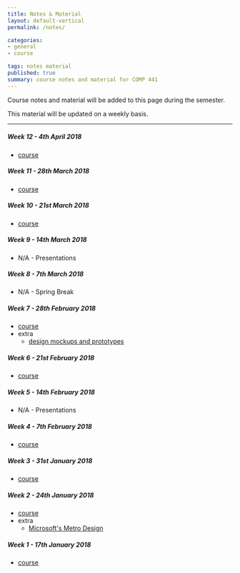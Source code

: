 ```yaml
---
title: Notes & Material
layout: default-vertical
permalink: /notes/

categories:
- general
- course

tags: notes material
published: true
summary: course notes and material for COMP 441
---
```


Course notes and material will be added to this page during the semester.

This material will be updated on a weekly basis.

***

<!--
##### Week 15 - 27th April 2017
  * extra - final report
    * [final report outline](/assets/docs/2017/final-report-outline-2017.pdf)

##### Week 14 - 20th April 2017
  * [course](/assets/docs/2017/comp441-week14.pdf)
  * extra - final report
    * [final report outline](/assets/docs/2017/final-report-outline-2017.pdf)

##### Week 13 - 13th April 2017
  * extra - final report
    * [final report outline](/assets/docs/2017/final-report-outline-2017.pdf)

-->

##### Week 12 - 4th April 2018
  * [course](/assets/docs/2018/comp441-week12.pdf)

##### Week 11 - 28th March 2018
  * [course](/assets/docs/2018/comp441-week11.pdf)

##### Week 10 - 21st March 2018
  * [course](/assets/docs/2018/comp441-week10.pdf)

##### Week 9 - 14th March 2018
  * N/A - Presentations

##### Week 8 - 7th March 2018

  * N/A - Spring Break

##### Week 7 - 28th February 2018
  * [course](/assets/docs/2018/comp441-week7.pdf)
  * extra
    * [design mockups and prototypes](/assets/docs/extras/design-mockups-hci.pdf)

##### Week 6 - 21st February 2018
  * [course](/assets/docs/2018/comp441-week6.pdf)

##### Week 5 - 14th February 2018
  * N/A - Presentations

##### Week 4 - 7th February 2018
  * [course](/assets/docs/2018/comp441-week4.pdf)

##### Week 3 - 31st January 2018
  * [course](/assets/docs/2018/comp441-week3.pdf)

##### Week 2 - 24th January 2018
  * [course](/assets/docs/2018/comp441-week2.pdf)
  * extra
    * [Microsoft's Metro Design](/assets/docs/extras/Windows_Metro.PDF)

##### Week 1 - 17th January 2018
  * [course](/assets/docs/2018/comp441-week1.pdf)
